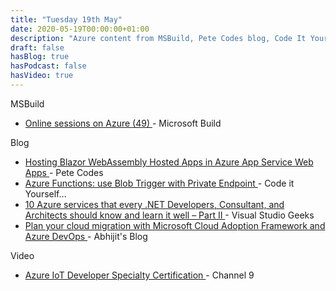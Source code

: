 ```yaml
---
title: "Tuesday 19th May"
date: 2020-05-19T00:00:00+01:00
description: "Azure content from MSBuild, Pete Codes blog, Code It Yourself, Visual Studio Geeks, Abhijit's Blog and Channel 9"
draft: false
hasBlog: true
hasPodcast: false
hasVideo: true
---
```


<p class="text-center md:text-left inline-flex items-center px-3 py-1 mx-1 mt-8 rounded-full text-sm font-medium leading-5 bg-red-200 text-red-800">MSBuild</p>

<ul class="mx-4">
    <li class="py-4">
        <a href="https://mybuild.microsoft.com/sessions?s=%257B%2522name%2522%253A%2522translate.refine.label.sort.relevance%2522%252C%2522type%2522%253A0%257D&t=%257B%2522from%2522%253A%25222020-05-19T16%253A00%253A00%252B01%253A00%2522%252C%2522to%2522%253A%25222020-05-19T23%253A59%253A00%252B01%253A00%2522%257D&q=Azure#top-anchor" class="font-medium text-lg text-gray-700 hover:underline">
            Online sessions on Azure (49)
        </a> - Microsoft Build
    </li>
</ul>

<span class="text-center md:text-left inline-flex items-center px-3 py-1 mx-1 mt-8 rounded-full text-sm font-medium leading-5 bg-purple-200 text-purple-800">
    Blog
</span>
<ul class="mx-4">
    <li class="py-4">
        <a href="https://www.petecodes.co.uk/hosting-blazor-webassembly-hosted-apps-in-azure-app-service-web-apps/" class="font-medium text-lg text-gray-700 hover:underline">
            Hosting Blazor WebAssembly Hosted Apps in Azure App Service Web Apps
        </a> - Pete Codes
    </li>
    <li class="py-4">
        <a href="https://carlos.mendible.com/2020/05/18/azure-functions-use-blob-trigger-with-private-endpoint/" class="font-medium text-lg text-gray-700 hover:underline">
            Azure Functions: use Blob Trigger with Private Endpoint
        </a> - Code it Yourself…
    </li>
    <li class="py-4">
        <a href="https://www.visualstudiogeeks.com/azure/devops/caf/cloud-adoption-framework" class="font-medium text-lg text-gray-700 hover:underline">
            10 Azure services that every .NET Developers, Consultant, and Architects should know and learn it well – Part II
        </a> - Visual Studio Geeks
    </li>
    <li class="py-4">
        <a href="https://abhijitjana.net/2020/05/16/10-azure-services-that-every-net-developers-consultant-and-architects-should-know-and-learn-it-well-part-ii/" class="font-medium text-lg text-gray-700 hover:underline">
            Plan your cloud migration with Microsoft Cloud Adoption Framework and Azure DevOps
        </a> - Abhijit's Blog
    </li>
</ul>
<span
    class="text-center md:text-left inline-flex items-center px-3 py-1 mx-1 mt-8 rounded-full text-sm font-medium leading-5 bg-teal-200 text-teal-800">
    Video
</span>
<ul class="mx-4">
    <li class="py-4">
        <a href="https://channel9.msdn.com/Shows/Internet-of-Things-Show/Azure-IoT-Developer-Specialty-Certification" class="font-medium text-lg text-gray-700 hover:underline">
            Azure IoT Developer Specialty Certification
        </a> - Channel 9
    </li>
</ul>